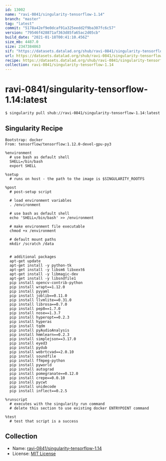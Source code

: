 ```yaml
---
id: 13002
name: "ravi-0841/singularity-tensorflow-1.14"
branch: "master"
tag: "latest"
commit: "5178a42ef9e0dcaf91a325eedd2f9ba307fc6c57"
version: "79546f428871af363d85fa65ac2d05cb"
build_date: "2021-01-18T00:41:10.456Z"
size_mb: 4487.0
size: 2347384863
sif: "https://datasets.datalad.org/shub/ravi-0841/singularity-tensorflow-1.14/latest/2021-01-18-5178a42e-79546f42/79546f428871af363d85fa65ac2d05cb.sif"
url: https://datasets.datalad.org/shub/ravi-0841/singularity-tensorflow-1.14/latest/2021-01-18-5178a42e-79546f42/
recipe: https://datasets.datalad.org/shub/ravi-0841/singularity-tensorflow-1.14/latest/2021-01-18-5178a42e-79546f42/Singularity
collection: ravi-0841/singularity-tensorflow-1.14
---
```


# ravi-0841/singularity-tensorflow-1.14:latest

```bash
$ singularity pull shub://ravi-0841/singularity-tensorflow-1.14:latest
```

## Singularity Recipe

```singularity
Bootstrap: docker
From: tensorflow/tensorflow:1.12.0-devel-gpu-py3

%environment
  # use bash as default shell
  SHELL=/bin/bash
  export SHELL

%setup
  # runs on host - the path to the image is $SINGULARITY_ROOTFS

%post
  # post-setup script

  # load environment variables
  . /environment

  # use bash as default shell
  echo 'SHELL=/bin/bash' >> /environment

  # make environment file executable
  chmod +x /environment

  # default mount paths
  mkdir /scratch /data 


  # additional packages
  apt-get update
  apt-get install -y python-tk
  apt-get install -y libsm6 libxext6
  apt-get install -y libmagic-dev
  apt-get install -y libsndfile1
  pip install opencv-contrib-python
  pip install wrapt==1.12.0
  pip install pyyaml
  pip install joblib==0.11.0
  pip install llvmlite==0.31.0
  pip install librosa==0.7.0
  pip install pep8==1.7.0
  pip install nose==1.3.7
  pip install hyperopt==0.2.3
  pip install hyperas
  pip install tqdm
  pip install pyAudioAnalysis
  pip install hmmlearn==0.2.3
  pip install simplejson==3.17.0
  pip install eyed3
  pip install pydub
  pip install webrtcvad==2.0.10
  pip install soundfile
  pip install ffmpeg-python
  pip install pyworld
  pip install autograd
  pip install pomegranate==0.12.0
  pip install crepe==0.0.10
  pip install pycwt
  pip install unidecode
  pip install inflect==0.2.5

%runscript
  # executes with the singularity run command
  # delete this section to use existing docker ENTRYPOINT command

%test
  # test that script is a success
```

## Collection

 - Name: [ravi-0841/singularity-tensorflow-1.14](https://github.com/ravi-0841/singularity-tensorflow-1.14)
 - License: [MIT License](https://api.github.com/licenses/mit)

